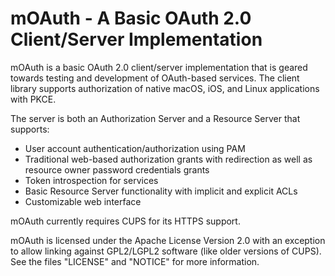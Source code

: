 mOAuth - A Basic OAuth 2.0 Client/Server Implementation
=======================================================

mOAuth is a basic OAuth 2.0 client/server implementation that is geared towards
testing and development of OAuth-based services.  The client library supports
authorization of native macOS, iOS, and Linux applications with PKCE.

The server is both an Authorization Server and a Resource Server that supports:

- User account authentication/authorization using PAM
- Traditional web-based authorization grants with redirection as well as
  resource owner password credentials grants
- Token introspection for services
- Basic Resource Server functionality with implicit and explicit ACLs
- Customizable web interface

mOAuth currently requires CUPS for its HTTPS support.

mOAuth is licensed under the Apache License Version 2.0 with an exception to
allow linking against GPL2/LGPL2 software (like older versions of CUPS).  See
the files "LICENSE" and "NOTICE" for more information.
